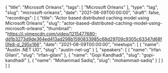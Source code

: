 {
  "title": "Microsoft Orleans",
  "tags": [
    "Microsoft Orleans"
  ],
  "type": "tag",
  "slug": "microsoft-orleans",
  "date": "2021-08-09T00:00:00",
  "draft": false,
  "recordings": [
    {
      "title": "Actor based distributed caching model using Microsoft Orleans",
      "slug": "actor-based-distributed-caching-model-using-microsoft-orleans",
      "thumbnail": "https://i.vimeocdn.com/video/1215477680-dd1b3273d9de364ed413ad298b1590833985c68d29709c9305c63347d68f0fe8-d_295x166",
      "date": "2021-08-09T00:00:00",
      "meetups": [
        {
          "name": "Austin .NET UG",
          "slug": "austin-net-ug"
        }
      ],
      "speakers": [
        {
          "name": "Irfan Gilani",
          "slug": "irfan-gilani"
        },
        {
          "name": "Gopi Kandhadi",
          "slug": "gopi-kandhadi"
        },
        {
          "name": "Mohammad Sadiq",
          "slug": "mohammad-sadiq"
        }
      ]
    }
  ]
}
